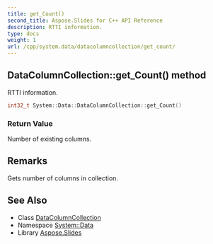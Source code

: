 ```yaml
---
title: get_Count()
second_title: Aspose.Slides for C++ API Reference
description: RTTI information.
type: docs
weight: 1
url: /cpp/system.data/datacolumncollection/get_count/
---
```

## DataColumnCollection::get_Count() method


RTTI information.

```cpp
int32_t System::Data::DataColumnCollection::get_Count()
```


### Return Value

Number of existing columns.
## Remarks


Gets number of columns in collection. 
## See Also

* Class [DataColumnCollection](./)
* Namespace [System::Data](../)
* Library [Aspose.Slides](../../)